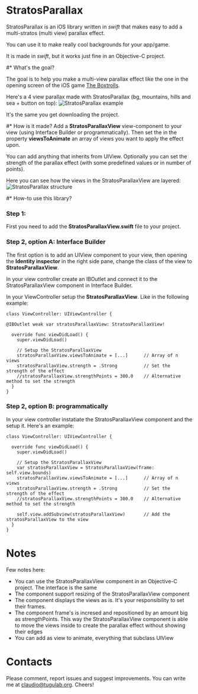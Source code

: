 StratosParallax
===============

StratosParallax is an iOS library written in *swift* that makes easy to add a multi-stratos (multi view) parallax effect.

You can use it to make really cool backgrounds for your app/game.

It is made in *swift*, but it works just fine in an Objective-C project.


#* What's the goal?

The goal is to help you make a multi-view parallax effect like the one in the opening screen of the iOS game [The Boxtrolls](https://itunes.apple.com/us/app/the-boxtrolls-slide-n-sneak/id911631097?mt=8).

Here's a 4 view parallax made with StratosParallax (bg, mountains, hills and sea + button on top):
![StratosParallax example](example.gif)

It's the same you get downloading the project.


#* How is it made?
Add a **StratosParallaxView** view-component to your view (using Interface Builder or programmatically). Then set the in the property **viewsToAnimate** an array of views you want to apply the effect upon.

You can add anything that inherits from UIView. Optionally you can set the strength of the parallax effect (with some predefined values or in number of points).

Here you can see how the views in the StratosParallaxView are layered:
![StratosParallax structure](structure.gif)


#* How-to use this library?

### Step 1:
First you need to add the **StratosParallaxView.swift** file to your project.


### Step 2, option A: Interface Builder

The first option is to add an UIView component to your view, then opening the **Identity inspector** in the right side pane, change the class of the view to **StratosParallaxView**.

In your view controller create an IBOutlet and connect it to the StratosParallaxView component in Interface Builder.

In your ViewController setup the **StratosParallaxView**. Like in the following example:

	class ViewController: UIViewController {
    
    @IBOutlet weak var stratosParallaxView: StratosParallaxView!
    
      override func viewDidLoad() {
        super.viewDidLoad()
        
        // Setup the StratosParallaxView
        stratosParallaxView.viewsToAnimate = [...]		// Array of n views
        stratosParallaxView.strength = .Strong			// Set the strength of the effect
        //stratosParallaxView.strengthPoints = 300.0 	// Alternative method to set the strength
      }
    }
    

### Step 2, option B: programmatically

In your view controller instatiate the StratosParallaxView component and the setup it. 
Here's an example:

	class ViewController: UIViewController {
    
      override func viewDidLoad() {
        super.viewDidLoad()
        
        // Setup the StratosParallaxView
        var stratosParallaxView = StratosParallaxView(frame: self.view.bounds)
        stratosParallaxView.viewsToAnimate = [...]		// Array of n views
        stratosParallaxView.strength = .Strong			// Set the strength of the effect
        //stratosParallaxView.strengthPoints = 300.0 	// Alternative method to set the strength
        
        self.view.addSubview(stratosParallaxView)		// Add the stratosParallaxView to the view
      }
    }


# Notes

Few notes here:

* You can use the StratosParallaxView component in an Objective-C project. The interface is the same
* The component support resizing of the StratosParallaxView component
* The component displays the views as is. It's your responsibility to set their frames.
* The component frame's is incresed and repositioned by an amount big as strengthPoints. This way the StratosParallaxView component is able to move the views inside to create the parallax effect without showing their edges
* You can add as view to animate, everything that subclass UIView


# Contacts

Please comment, report issues and suggest improvements. You can write me at <claudio@tugulab.org>. 
Cheers!
